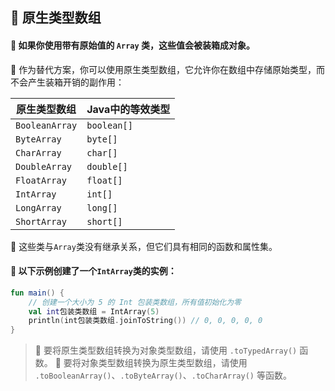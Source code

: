 ## 🧬 原生类型数组

#### 🔢 如果你使用带有原始值的 `Array` 类，这些值会被装箱成对象。
🚀 作为替代方案，你可以使用原生类型数组，它允许你在数组中存储原始类型，而不会产生装箱开销的副作用：

| 原生类型数组   | Java中的等效类型 |
| -------------- | ---------------- |
| `BooleanArray` | `boolean[]`      |
| `ByteArray`    | `byte[]`         |
| `CharArray`    | `char[]`         |
| `DoubleArray`  | `double[]`       |
| `FloatArray`   | `float[]`        |
| `IntArray`     | `int[]`          |
| `LongArray`    | `long[]`         |
| `ShortArray`   | `short[]`        |

🔗 这些类与`Array`类没有继承关系，但它们具有相同的函数和属性集。

#### 🧪 以下示例创建了一个`IntArray`类的实例：

```kotlin
fun main() {
    // 创建一个大小为 5 的 Int 包装类数组，所有值初始化为零
    val int包装类数组 = IntArray(5)
    println(int包装类数组.joinToString()) // 0, 0, 0, 0, 0
}
```

> 🔄 要将原生类型数组转换为对象类型数组，请使用 `.toTypedArray()`  函数。
> 🔁 要将对象类型数组转换为原生类型数组，请使用 `.toBooleanArray()`、`.toByteArray()`、`.toCharArray()` 等函数。

